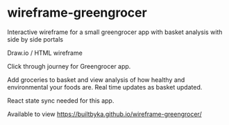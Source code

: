 # wireframe-greengrocer
Interactive wireframe for a small greengrocer app with basket analysis with side by side portals

Draw.io / HTML wireframe

Click through journey for Greengrocer app. 

Add groceries to basket and view analysis of how healthy and environmental your foods are. 
Real time updates as basket updated. 

React state sync needed for this app. 

Available to view https://builtbyka.github.io/wireframe-greengrocer/
